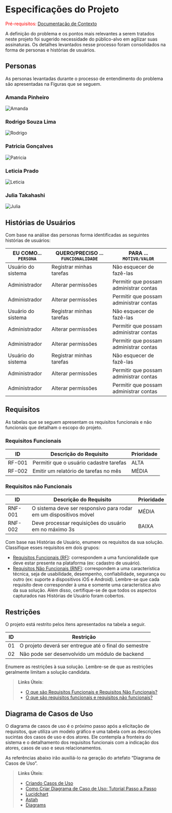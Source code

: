 # Especificações do Projeto

<span style="color:red">Pré-requisitos: <a href="1-Documentação de Contexto.md"> Documentação de Contexto</a></span>

A definição do problema e os pontos mais relevantes a serem tratados neste projeto foi sugerido necessidade do público-alvo em agilizar suas assinaturas. Os detalhes levantados nesse processo foram consolidados na forma de personas e histórias de usuários.

## Personas

As personas levantadas durante o processo de entendimento do problema são apresentadas na Figuras que se seguem.

 ### Amanda Pinheiro

![Amanda](img/AmandaPinheiro.png)


 ### Rodrigo Souza Lima

![Rodrigo](img/RodrigoSouza.png)


 ### Patricia Gonçalves

![Patricia](img/PatriciaGolcalves.png)


 ### Leticia Prado

![Leticia](img/LeticiaPrado.png)


 ### Julia Takahashi

![Julia](img/JuliaTakahashi.png)




## Histórias de Usuários

Com base na análise das personas forma identificadas as seguintes histórias de usuários:

|EU COMO... `PERSONA`| QUERO/PRECISO ... `FUNCIONALIDADE` |PARA ... `MOTIVO/VALOR`                 |
|--------------------|------------------------------------|----------------------------------------|
|Usuário do sistema  | Registrar minhas tarefas           | Não esquecer de fazê-las               |
|Administrador       | Alterar permissões                 | Permitir que possam administrar contas |
|Administrador       | Alterar permissões                 | Permitir que possam administrar contas |
|Usuário do sistema  | Registrar minhas tarefas           | Não esquecer de fazê-las               |
|Administrador       | Alterar permissões                 | Permitir que possam administrar contas |
|Administrador       | Alterar permissões                 | Permitir que possam administrar contas |
|Usuário do sistema  | Registrar minhas tarefas           | Não esquecer de fazê-las               |
|Administrador       | Alterar permissões                 | Permitir que possam administrar contas |
|Administrador       | Alterar permissões                 | Permitir que possam administrar contas |



## Requisitos

As tabelas que se seguem apresentam os requisitos funcionais e não funcionais que detalham o escopo do projeto.

### Requisitos Funcionais

|ID    | Descrição do Requisito  | Prioridade |
|------|-----------------------------------------|----|
|RF-001| Permitir que o usuário cadastre tarefas | ALTA | 
|RF-002| Emitir um relatório de tarefas no mês   | MÉDIA |

### Requisitos não Funcionais

|ID     | Descrição do Requisito  |Prioridade |
|-------|-------------------------|----|
|RNF-001| O sistema deve ser responsivo para rodar em um dispositivos móvel | MÉDIA | 
|RNF-002| Deve processar requisições do usuário em no máximo 3s |  BAIXA | 

Com base nas Histórias de Usuário, enumere os requisitos da sua solução. Classifique esses requisitos em dois grupos:

- [Requisitos Funcionais
 (RF)](https://pt.wikipedia.org/wiki/Requisito_funcional):
 correspondem a uma funcionalidade que deve estar presente na
  plataforma (ex: cadastro de usuário).
- [Requisitos Não Funcionais
  (RNF)](https://pt.wikipedia.org/wiki/Requisito_n%C3%A3o_funcional):
  correspondem a uma característica técnica, seja de usabilidade,
  desempenho, confiabilidade, segurança ou outro (ex: suporte a
  dispositivos iOS e Android).
Lembre-se que cada requisito deve corresponder à uma e somente uma
característica alvo da sua solução. Além disso, certifique-se de que
todos os aspectos capturados nas Histórias de Usuário foram cobertos.

## Restrições

O projeto está restrito pelos itens apresentados na tabela a seguir.

|ID| Restrição                                             |
|--|-------------------------------------------------------|
|01| O projeto deverá ser entregue até o final do semestre |
|02| Não pode ser desenvolvido um módulo de backend        |


Enumere as restrições à sua solução. Lembre-se de que as restrições geralmente limitam a solução candidata.

> **Links Úteis**:
> - [O que são Requisitos Funcionais e Requisitos Não Funcionais?](https://codificar.com.br/requisitos-funcionais-nao-funcionais/)
> - [O que são requisitos funcionais e requisitos não funcionais?](https://analisederequisitos.com.br/requisitos-funcionais-e-requisitos-nao-funcionais-o-que-sao/)

## Diagrama de Casos de Uso

O diagrama de casos de uso é o próximo passo após a elicitação de requisitos, que utiliza um modelo gráfico e uma tabela com as descrições sucintas dos casos de uso e dos atores. Ele contempla a fronteira do sistema e o detalhamento dos requisitos funcionais com a indicação dos atores, casos de uso e seus relacionamentos. 

As referências abaixo irão auxiliá-lo na geração do artefato “Diagrama de Casos de Uso”.

> **Links Úteis**:
> - [Criando Casos de Uso](https://www.ibm.com/docs/pt-br/elm/6.0?topic=requirements-creating-use-cases)
> - [Como Criar Diagrama de Caso de Uso: Tutorial Passo a Passo](https://gitmind.com/pt/fazer-diagrama-de-caso-uso.html/)
> - [Lucidchart](https://www.lucidchart.com/)
> - [Astah](https://astah.net/)
> - [Diagrams](https://app.diagrams.net/)
